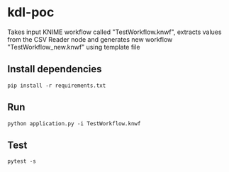 # kdl-poc

Takes input KNIME workflow called "TestWorkflow.knwf", extracts values from the CSV Reader node and generates new workflow "TestWorkflow_new.knwf" using template file

## Install dependencies
`pip install -r requirements.txt`

## Run

`python application.py -i TestWorkflow.knwf`


## Test
`pytest -s`